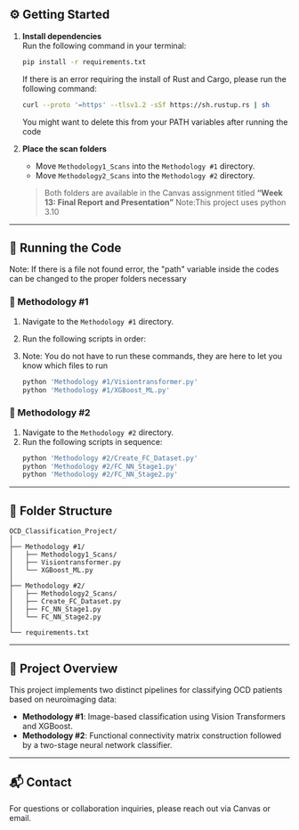 ## ⚙️ Getting Started

1. **Install dependencies**  
   Run the following command in your terminal:
   ```bash
   pip install -r requirements.txt
   ```
   If there is an error requiring the install of Rust and Cargo, please run the following command:
   ```bash
   curl --proto '=https' --tlsv1.2 -sSf https://sh.rustup.rs | sh
   ```
   You might want to delete this from your PATH variables after running the code

2. **Place the scan folders**  
   - Move `Methodology1_Scans` into the `Methodology #1` directory.
   - Move `Methodology2_Scans` into the `Methodology #2` directory.  
   
   > Both folders are available in the Canvas assignment titled **“Week 13: Final Report and Presentation”**
   >Note:This project uses python 3.10

---

## 🚀 Running the Code

Note: If there is a file not found error, the "path" variable inside the codes can be changed to the proper folders necessary
### 🔹 Methodology #1

1. Navigate to the `Methodology #1` directory.
2. Run the following scripts in order:
3. Note: You do not have to run these commands, they are here to let you know which files to run

   ```bash
   python 'Methodology #1/Visiontransformer.py'
   python 'Methodology #1/XGBoost_ML.py'
   ```

### 🔹 Methodology #2

1. Navigate to the `Methodology #2` directory.
2. Run the following scripts in sequence:
   ```bash
   python 'Methodology #2/Create_FC_Dataset.py'
   python 'Methodology #2/FC_NN_Stage1.py'
   python 'Methodology #2/FC_NN_Stage2.py'
   ```

---

## 📁 Folder Structure

```
OCD_Classification_Project/
│
├── Methodology #1/
│   ├── Methodology1_Scans/
│   ├── Visiontransformer.py
│   └── XGBoost_ML.py
│
├── Methodology #2/
│   ├── Methodology2_Scans/
│   ├── Create_FC_Dataset.py
│   ├── FC_NN_Stage1.py
│   └── FC_NN_Stage2.py
│
└── requirements.txt
```

---

## 🧠 Project Overview

This project implements two distinct pipelines for classifying OCD patients based on neuroimaging data:

- **Methodology #1**: Image-based classification using Vision Transformers and XGBoost.
- **Methodology #2**: Functional connectivity matrix construction followed by a two-stage neural network classifier.

---

## 📬 Contact

For questions or collaboration inquiries, please reach out via Canvas or email.
